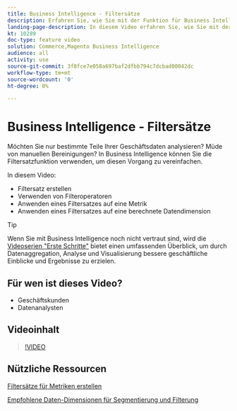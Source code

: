 ```yaml
---
title: Business Intelligence - Filtersätze
description: Erfahren Sie, wie Sie mit der Funktion für Business Intelligence-Filtersätze die Berichterstellung für Geschäftsdaten für Adobe Commerce und Magento Open Source vereinfachen.
landing-page-description: In diesem Video erfahren Sie, wie Sie mit der Funktion für Business Intelligence-Filtersätze die Berichterstellung für Geschäftsdaten vereinfachen.
kt: 10289
doc-type: feature video
solution: Commerce,Magento Business Intelligence
audience: all
activity: use
source-git-commit: 3f8fce7e058a697baf2dfbb794c7dcbad00042dc
workflow-type: tm+mt
source-wordcount: '0'
ht-degree: 0%

---
```


# Business Intelligence - Filtersätze

Möchten Sie nur bestimmte Teile Ihrer Geschäftsdaten analysieren? Müde von manuellen Bereinigungen? In Business Intelligence können Sie die Filtersatzfunktion verwenden, um diesen Vorgang zu vereinfachen.

In diesem Video:

- Filtersatz erstellen
- Verwenden von Filteroperatoren
- Anwenden eines Filtersatzes auf eine Metrik
- Anwenden eines Filtersatzes auf eine berechnete Datendimension

>[!TIP]
>
>Wenn Sie mit Business Intelligence noch nicht vertraut sind, wird die [Videoserien &quot;Erste Schritte&quot;](1-overview.md) bietet einen umfassenden Überblick, um durch Datenaggregation, Analyse und Visualisierung bessere geschäftliche Einblicke und Ergebnisse zu erzielen.

## Für wen ist dieses Video?

- Geschäftskunden
- Datenanalysten

## Videoinhalt

>[!VIDEO](https://video.tv.adobe.com/v/342408?quality=12&learn=on)

## Nützliche Ressourcen

[Filtersätze für Metriken erstellen](https://docs.magento.com/mbi/data-user/reports/ess-manage-data-filters.html)

[Empfohlene Daten-Dimensionen für Segmentierung und Filterung](https://docs.magento.com/mbi/best-practices/segment-filter.html)
